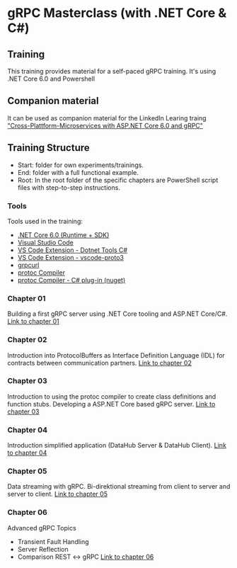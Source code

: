 # gRPC Masterclass (with .NET Core & C#)
## Training
This training provides material for a self-paced gRPC training. It's using .NET Core 6.0 and Powershell

## Companion material 
It can be used as companion material for the LinkedIn Learing traing ["Cross-Plattform-Microservices with ASP.NET Core 6.0 and gRPC"](https://www.linkedin.com/learning/cross-plattform-microservices-mit-asp-dot-net-core-6-0-und-grpc?u=0)

## Training Structure
- Start: folder for own experiments/trainings. 
- End: folder with a full functional example.
- Root: In the root folder of the specific chapters are PowerShell script files with step-to-step instructions. 
### Tools 
Tools used in the training: 
- [.NET Core 6.0 (Runtime + SDK)](https://dotnet.microsoft.com/en-us/download)
- [Visual Studio Code](https://code.visualstudio.com/Download) 
- [VS Code Extension - Dotnet Tools C#](https://marketplace.visualstudio.com/items?itemName=ms-dotnettools.csharp)
- [VS Code Extension - vscode-proto3](https://marketplace.visualstudio.com/items?itemName=zxh404.vscode-proto3)
- [grpcurl](https://github.com/fullstorydev/grpcurl)
- [protoc Compiler](https://grpc.io/docs/protoc-installation/)
- [protoc Compiler - C# plug-in (nuget)](https://nuget.info/packages/Grpc.Tools/2.46.3)

### Chapter 01
Building a first gRPC server using .NET Core tooling and ASP.NET Core/C#. 
[Link to chapter 01](./01/README.md)

### Chapter 02
Introduction into ProtocolBuffers as Interface Definition Language (IDL) for contracts between communication partners.
[Link to chapter 02](./02/README.md)

### Chapter 03
Introduction to using the protoc compiler to create class definitions and function stubs. Developing a ASP.NET Core based gRPC server. 
[Link to chapter 03](./03/README.md)

### Chapter 04
Introduction simplified application (DataHub Server & DataHub Client).
[Link to chapter 04](./04/README.md)

### Chapter 05
Data streaming with gRPC. Bi-direktional streaming from client to server and server to client. 
[Link to chapter 05](./05/README.md)

### Chapter 06
Advanced gRPC Topics
- Transient Fault Handling
- Server Reflection 
- Comparison REST <-> gRPC
[Link to chapter 06](./06/README.md)
